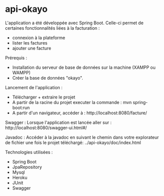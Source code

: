 # api-okayo

L'application a été développée avec Spring Boot. Celle-ci permet de certaines fonctionnalités liées à la facturation :
- connexion à la plateforme
- lister les factures
- ajouter une facture

Prérequis :
- Installation du serveur de base de données sur la machine (XAMPP ou WAMPP)
- Créer la base de données "okayo".


Lancement de l'application :
- Télécharger + extraire le projet
- A partir de la racine du projet executer la commande : mvn spring-boot:run
- A partir d'un navigateur, accéder à : http://localhost:8080/facture/

Swagger :
Lorsque l'application est lancée aller sur : http://localhost:8080/swagger-ui.html#/

Javadoc :
Accéder à la javadoc en suivant le chemin dans votre explorateur de fichier une fois le projet téléchargé: ../api-okayo/doc/index.html

Technologies utilisées :

- Spring Boot
- JpaRepository
- Mysql
- Heroku
- JUnit
- Swagger
